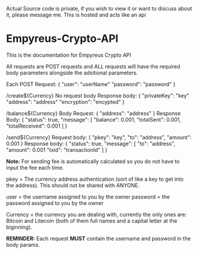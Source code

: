 Actual Source code is private, if you wish to view it or want to discuss about it, please message me. This is hosted and acts like an api

# Empyreus-Crypto-API
This is the documentation for Empyreus Crypto API

All requests are POST requests and ALL requests will have the required body parameters alongside the adsitional parameters.

Each POST Request:
{
    "user": "userName"
    "password": "password"
}


/create${Currency}
No request body
Response body:
{
    "privateKey": "key"
    "address": "address"
    "encryption": "encypted"
}

/balance${Currency}
Body Request: 
{
    "address": "address"
}
Response Body:
{
    "status": true,
    "message": [
       "balance": 0.001,
       "totalSent": 0.001,
       "totalReceived": 0.001
    ]
}

/send${Currency}
Request body:
{
    "pkey": "key",
    "to": "address",
    "amount": 0.001
}
Response body:
{
    "status": true,
    "message": [
        "to": "address",
        "amount": 0.001
        "txid": "transactionId"
    ]
}

**Note:** For sending fee is automatically calculated so you do not have to input the fee each time.

pkey = The currency address authentication (sort of like a key to get into the address). This should not be shared with ANYONE.

user = the username assigned to you by the owner
password = the password assigned to you by the owner

Currency = the currency you are dealing with, currently the only ones are: Bitcoin and Litecoin (both of them full names and a capital letter at the biginning).

**REMINDER:** Each request **MUST** contain the username and password in the body params.
